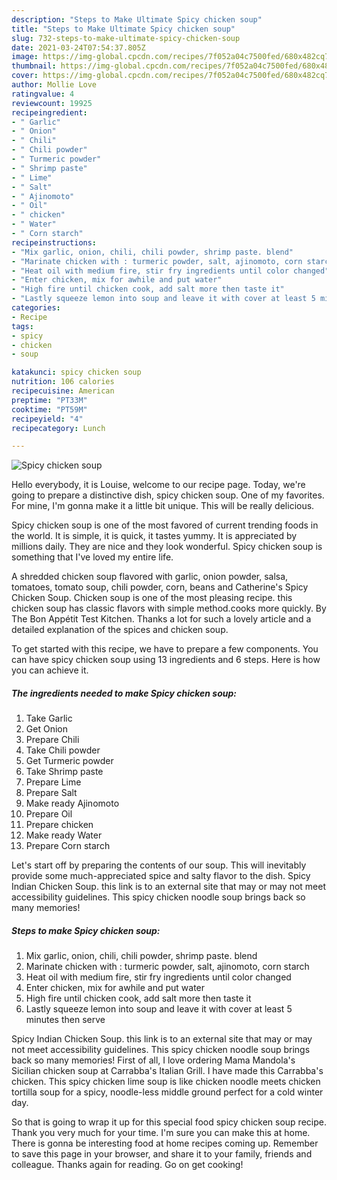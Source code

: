 ```yaml
---
description: "Steps to Make Ultimate Spicy chicken soup"
title: "Steps to Make Ultimate Spicy chicken soup"
slug: 732-steps-to-make-ultimate-spicy-chicken-soup
date: 2021-03-24T07:54:37.805Z
image: https://img-global.cpcdn.com/recipes/7f052a04c7500fed/680x482cq70/spicy-chicken-soup-recipe-main-photo.jpg
thumbnail: https://img-global.cpcdn.com/recipes/7f052a04c7500fed/680x482cq70/spicy-chicken-soup-recipe-main-photo.jpg
cover: https://img-global.cpcdn.com/recipes/7f052a04c7500fed/680x482cq70/spicy-chicken-soup-recipe-main-photo.jpg
author: Mollie Love
ratingvalue: 4
reviewcount: 19925
recipeingredient:
- " Garlic"
- " Onion"
- " Chili"
- " Chili powder"
- " Turmeric powder"
- " Shrimp paste"
- " Lime"
- " Salt"
- " Ajinomoto"
- " Oil"
- " chicken"
- " Water"
- " Corn starch"
recipeinstructions:
- "Mix garlic, onion, chili, chili powder, shrimp paste. blend"
- "Marinate chicken with : turmeric powder, salt, ajinomoto, corn starch"
- "Heat oil with medium fire, stir fry ingredients until color changed"
- "Enter chicken, mix for awhile and put water"
- "High fire until chicken cook, add salt more then taste it"
- "Lastly squeeze lemon into soup and leave it with cover at least 5 minutes then serve"
categories:
- Recipe
tags:
- spicy
- chicken
- soup

katakunci: spicy chicken soup 
nutrition: 106 calories
recipecuisine: American
preptime: "PT33M"
cooktime: "PT59M"
recipeyield: "4"
recipecategory: Lunch

---
```



![Spicy chicken soup](https://img-global.cpcdn.com/recipes/7f052a04c7500fed/680x482cq70/spicy-chicken-soup-recipe-main-photo.jpg)

Hello everybody, it is Louise, welcome to our recipe page. Today, we're going to prepare a distinctive dish, spicy chicken soup. One of my favorites. For mine, I'm gonna make it a little bit unique. This will be really delicious.

Spicy chicken soup is one of the most favored of current trending foods in the world. It is simple, it is quick, it tastes yummy. It is appreciated by millions daily. They are nice and they look wonderful. Spicy chicken soup is something that I've loved my entire life.

A shredded chicken soup flavored with garlic, onion powder, salsa, tomatoes, tomato soup, chili powder, corn, beans and Catherine&#39;s Spicy Chicken Soup. Chicken soup is one of the most pleasing recipe. this chicken soup has classic flavors with simple method.cooks more quickly. By The Bon Appétit Test Kitchen. Thanks a lot for such a lovely article and a detailed explanation of the spices and chicken soup.


To get started with this recipe, we have to prepare a few components. You can have spicy chicken soup using 13 ingredients and 6 steps. Here is how you can achieve it.

<!--inarticleads1-->

##### The ingredients needed to make Spicy chicken soup:

1. Take  Garlic
1. Get  Onion
1. Prepare  Chili
1. Take  Chili powder
1. Get  Turmeric powder
1. Take  Shrimp paste
1. Prepare  Lime
1. Prepare  Salt
1. Make ready  Ajinomoto
1. Prepare  Oil
1. Prepare  chicken
1. Make ready  Water
1. Prepare  Corn starch


Let&#39;s start off by preparing the contents of our soup. This will inevitably provide some much-appreciated spice and salty flavor to the dish. Spicy Indian Chicken Soup. this link is to an external site that may or may not meet accessibility guidelines. This spicy chicken noodle soup brings back so many memories! 

<!--inarticleads2-->

##### Steps to make Spicy chicken soup:

1. Mix garlic, onion, chili, chili powder, shrimp paste. blend
1. Marinate chicken with : turmeric powder, salt, ajinomoto, corn starch
1. Heat oil with medium fire, stir fry ingredients until color changed
1. Enter chicken, mix for awhile and put water
1. High fire until chicken cook, add salt more then taste it
1. Lastly squeeze lemon into soup and leave it with cover at least 5 minutes then serve


Spicy Indian Chicken Soup. this link is to an external site that may or may not meet accessibility guidelines. This spicy chicken noodle soup brings back so many memories! First of all, I love ordering Mama Mandola&#39;s Sicilian chicken soup at Carrabba&#39;s Italian Grill. I have made this Carrabba&#39;s chicken. This spicy chicken lime soup is like chicken noodle meets chicken tortilla soup for a spicy, noodle-less middle ground perfect for a cold winter day. 

So that is going to wrap it up for this special food spicy chicken soup recipe. Thank you very much for your time. I'm sure you can make this at home. There is gonna be interesting food at home recipes coming up. Remember to save this page in your browser, and share it to your family, friends and colleague. Thanks again for reading. Go on get cooking!
